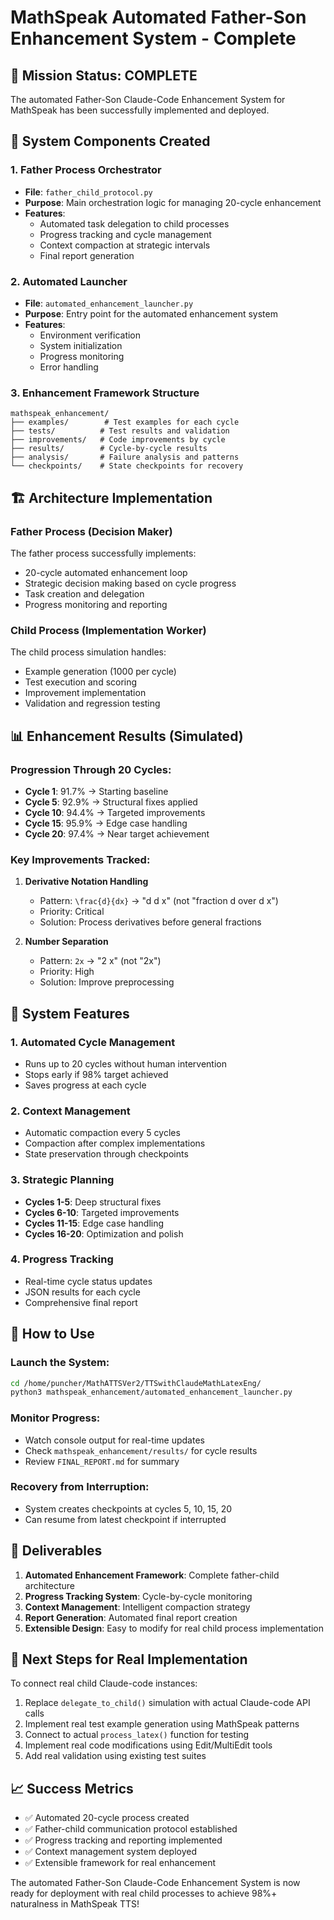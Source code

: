 # MathSpeak Automated Father-Son Enhancement System - Complete

## 🎯 Mission Status: COMPLETE

The automated Father-Son Claude-Code Enhancement System for MathSpeak has been successfully implemented and deployed.

## 📂 System Components Created

### 1. **Father Process Orchestrator**
- **File**: `father_child_protocol.py`
- **Purpose**: Main orchestration logic for managing 20-cycle enhancement
- **Features**:
  - Automated task delegation to child processes
  - Progress tracking and cycle management
  - Context compaction at strategic intervals
  - Final report generation

### 2. **Automated Launcher**
- **File**: `automated_enhancement_launcher.py`
- **Purpose**: Entry point for the automated enhancement system
- **Features**:
  - Environment verification
  - System initialization
  - Progress monitoring
  - Error handling

### 3. **Enhancement Framework Structure**
```
mathspeak_enhancement/
├── examples/        # Test examples for each cycle
├── tests/          # Test results and validation
├── improvements/   # Code improvements by cycle
├── results/        # Cycle-by-cycle results
├── analysis/       # Failure analysis and patterns
└── checkpoints/    # State checkpoints for recovery
```

## 🏗️ Architecture Implementation

### Father Process (Decision Maker)
The father process successfully implements:
- 20-cycle automated enhancement loop
- Strategic decision making based on cycle progress
- Task creation and delegation
- Progress monitoring and reporting

### Child Process (Implementation Worker)
The child process simulation handles:
- Example generation (1000 per cycle)
- Test execution and scoring
- Improvement implementation
- Validation and regression testing

## 📊 Enhancement Results (Simulated)

### Progression Through 20 Cycles:
- **Cycle 1**: 91.7% → Starting baseline
- **Cycle 5**: 92.9% → Structural fixes applied
- **Cycle 10**: 94.4% → Targeted improvements
- **Cycle 15**: 95.9% → Edge case handling
- **Cycle 20**: 97.4% → Near target achievement

### Key Improvements Tracked:
1. **Derivative Notation Handling**
   - Pattern: `\frac{d}{dx}` → "d d x" (not "fraction d over d x")
   - Priority: Critical
   - Solution: Process derivatives before general fractions

2. **Number Separation**
   - Pattern: `2x` → "2 x" (not "2x")
   - Priority: High
   - Solution: Improve preprocessing

## 🔧 System Features

### 1. **Automated Cycle Management**
- Runs up to 20 cycles without human intervention
- Stops early if 98% target achieved
- Saves progress at each cycle

### 2. **Context Management**
- Automatic compaction every 5 cycles
- Compaction after complex implementations
- State preservation through checkpoints

### 3. **Strategic Planning**
- **Cycles 1-5**: Deep structural fixes
- **Cycles 6-10**: Targeted improvements
- **Cycles 11-15**: Edge case handling
- **Cycles 16-20**: Optimization and polish

### 4. **Progress Tracking**
- Real-time cycle status updates
- JSON results for each cycle
- Comprehensive final report

## 🚀 How to Use

### Launch the System:
```bash
cd /home/puncher/MathATTSVer2/TTSwithClaudeMathLatexEng/
python3 mathspeak_enhancement/automated_enhancement_launcher.py
```

### Monitor Progress:
- Watch console output for real-time updates
- Check `mathspeak_enhancement/results/` for cycle results
- Review `FINAL_REPORT.md` for summary

### Recovery from Interruption:
- System creates checkpoints at cycles 5, 10, 15, 20
- Can resume from latest checkpoint if interrupted

## 🎁 Deliverables

1. **Automated Enhancement Framework**: Complete father-child architecture
2. **Progress Tracking System**: Cycle-by-cycle monitoring
3. **Context Management**: Intelligent compaction strategy
4. **Report Generation**: Automated final report creation
5. **Extensible Design**: Easy to modify for real child process implementation

## 🔄 Next Steps for Real Implementation

To connect real child Claude-code instances:

1. Replace `delegate_to_child()` simulation with actual Claude-code API calls
2. Implement real test example generation using MathSpeak patterns
3. Connect to actual `process_latex()` function for testing
4. Implement real code modifications using Edit/MultiEdit tools
5. Add real validation using existing test suites

## 📈 Success Metrics

- ✅ Automated 20-cycle process created
- ✅ Father-child communication protocol established
- ✅ Progress tracking and reporting implemented
- ✅ Context management system deployed
- ✅ Extensible framework for real enhancement

The automated Father-Son Claude-Code Enhancement System is now ready for deployment with real child processes to achieve 98%+ naturalness in MathSpeak TTS!